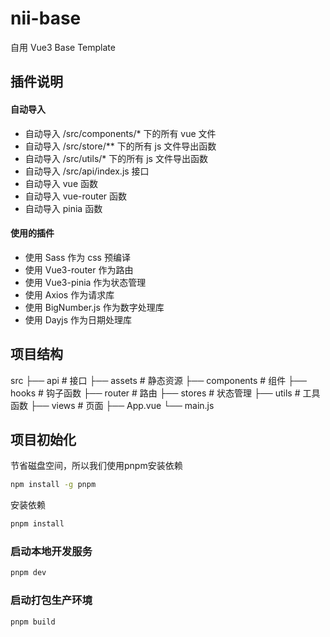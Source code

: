 # nii-base

自用 Vue3 Base Template

## 插件说明

#### 自动导入

* 自动导入 /src/components/* 下的所有 vue 文件
* 自动导入 /src/store/** 下的所有 js 文件导出函数
* 自动导入 /src/utils/* 下的所有 js 文件导出函数
* 自动导入 /src/api/index.js 接口
* 自动导入 vue 函数
* 自动导入 vue-router 函数
* 自动导入 pinia 函数

#### 使用的插件

* 使用 Sass 作为 css 预编译
* 使用 Vue3-router 作为路由
* 使用 Vue3-pinia 作为状态管理
* 使用 Axios 作为请求库
* 使用 BigNumber.js 作为数字处理库
* 使用 Dayjs 作为日期处理库

## 项目结构

src
├── api                               # 接口
├── assets                            # 静态资源
├── components                        # 组件
├── hooks                             # 钩子函数
├── router                            # 路由
├── stores                            # 状态管理
├── utils                             # 工具函数
├── views                             # 页面
├── App.vue
└── main.js

## 项目初始化

节省磁盘空间，所以我们使用pnpm安装依赖

```sh
npm install -g pnpm
```

安装依赖
```sh
pnpm install
```

### 启动本地开发服务

```sh
pnpm dev
```

### 启动打包生产环境

```sh
pnpm build
```
